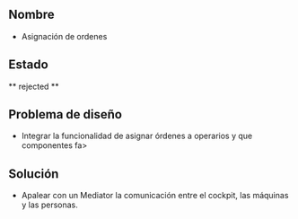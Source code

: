 ## Nombre
* Asignación de ordenes

## Estado

** rejected **

## Problema de diseño 

* Integrar la funcionalidad de asignar órdenes a operarios y que componentes fa>

## Solución 
* Apalear con un Mediator la comunicación entre el cockpit, las máquinas y las personas.




